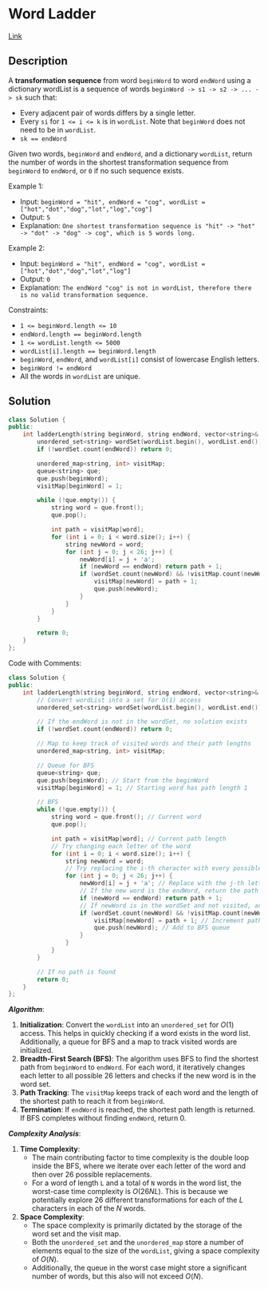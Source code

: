 # Word Ladder

[Link](https://leetcode.com/problems/word-ladder/description/)

## Description

A **transformation sequence** from word `beginWord` to word `endWord` using a dictionary wordList is a sequence of words `beginWord -> s1 -> s2 -> ... -> sk` such that:

- Every adjacent pair of words differs by a single letter.
- Every `si` for `1 <= i <= k` is in `wordList`. Note that `beginWord` does not need to be in `wordList`.
- `sk == endWord`

Given two words, `beginWord` and `endWord`, and a dictionary `wordList`, return the number of words in the shortest transformation sequence from `beginWord` to `endWord`, or `0` if no such sequence exists.

Example 1:

- Input: `beginWord = "hit", endWord = "cog", wordList = ["hot","dot","dog","lot","log","cog"]`
- Output: `5`
- Explanation: `One shortest transformation sequence is "hit" -> "hot" -> "dot" -> "dog" -> cog", which is 5 words long.`

Example 2:

- Input: `beginWord = "hit", endWord = "cog", wordList = ["hot","dot","dog","lot","log"]`
- Output: `0`
- Explanation: `The endWord "cog" is not in wordList, therefore there is no valid transformation sequence.`

Constraints:

- `1 <= beginWord.length <= 10`
- `endWord.length == beginWord.length`
- `1 <= wordList.length <= 5000`
- `wordList[i].length == beginWord.length`
- `beginWord`, `endWord`, and `wordList[i]` consist of lowercase English letters.
- `beginWord != endWord`
- All the words in `wordList` are unique.

## Solution

```C++
class Solution {
public:
    int ladderLength(string beginWord, string endWord, vector<string>& wordList) {
        unordered_set<string> wordSet(wordList.begin(), wordList.end());
        if (!wordSet.count(endWord)) return 0;

        unordered_map<string, int> visitMap;
        queue<string> que;
        que.push(beginWord);
        visitMap[beginWord] = 1;

        while (!que.empty()) {
            string word = que.front();
            que.pop();

            int path = visitMap[word];
            for (int i = 0; i < word.size(); i++) {
                string newWord = word;
                for (int j = 0; j < 26; j++) {
                    newWord[i] = j + 'a';
                    if (newWord == endWord) return path + 1;
                    if (wordSet.count(newWord) && !visitMap.count(newWord)) {
                        visitMap[newWord] = path + 1;
                        que.push(newWord);
                    }
                }
            }
        }

        return 0;
    }
};
```

Code with Comments:

```C++
class Solution {
public:
    int ladderLength(string beginWord, string endWord, vector<string>& wordList) {
        // Convert wordList into a set for O(1) access
        unordered_set<string> wordSet(wordList.begin(), wordList.end());

        // If the endWord is not in the wordSet, no solution exists
        if (!wordSet.count(endWord)) return 0;

        // Map to keep track of visited words and their path lengths
        unordered_map<string, int> visitMap;

        // Queue for BFS
        queue<string> que;
        que.push(beginWord); // Start from the beginWord
        visitMap[beginWord] = 1; // Starting word has path length 1

        // BFS
        while (!que.empty()) {
            string word = que.front(); // Current word
            que.pop();

            int path = visitMap[word]; // Current path length
            // Try changing each letter of the word
            for (int i = 0; i < word.size(); i++) {
                string newWord = word;
                // Try replacing the i-th character with every possible lowercase letter
                for (int j = 0; j < 26; j++) {
                    newWord[i] = j + 'a'; // Replace with the j-th letter
                    // If the new word is the endWord, return the path length + 1
                    if (newWord == endWord) return path + 1;
                    // If newWord is in the wordSet and not visited, add to queue and mark as visited
                    if (wordSet.count(newWord) && !visitMap.count(newWord)) {
                        visitMap[newWord] = path + 1; // Increment path length
                        que.push(newWord); // Add to BFS queue
                    }
                }
            }
        }

        // If no path is found
        return 0;
    }
};
```

***Algorithm***:

1. **Initialization**: Convert the `wordList` into an `unordered_set` for $O(1)$ access. This helps in quickly checking if a word exists in the word list. Additionally, a queue for BFS and a map to track visited words are initialized.
2. **Breadth-First Search (BFS)**: The algorithm uses BFS to find the shortest path from `beginWord` to `endWord`. For each word, it iteratively changes each letter to all possible 26 letters and checks if the new word is in the word set.
3. **Path Tracking**: The `visitMap` keeps track of each word and the length of the shortest path to reach it from `beginWord`.
4. **Termination**: If `endWord` is reached, the shortest path length is returned. If BFS completes without finding `endWord`, return 0.

***Complexity Analysis***:

1. **Time Complexity**:
   - The main contributing factor to time complexity is the double loop inside the BFS, where we iterate over each letter of the word and then over 26 possible replacements.
   - For a word of length `L` and a total of `N` words in the word list, the worst-case time complexity is $O(26NL)$. This is because we potentially explore $26$ different transformations for each of the $L$ characters in each of the $N$ words.
2. **Space Complexity**:
   - The space complexity is primarily dictated by the storage of the word set and the visit map.
   - Both the `unordered_set` and the `unordered_map` store a number of elements equal to the size of the `wordList`, giving a space complexity of $O(N)$.
   - Additionally, the queue in the worst case might store a significant number of words, but this also will not exceed $O(N)$.
